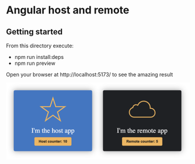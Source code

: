 # Angular host and remote

## Getting started

From this directory execute:

- npm run install:deps
- npm run preview

Open your browser at http://localhost:5173/ to see the amazing result

![screenshot](docs/screenshot.png)
